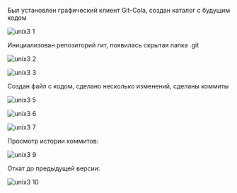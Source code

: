 Был установлен графический клиент Git-Cola, создан каталог с будущим кодом

![unix3 1](https://user-images.githubusercontent.com/91433112/141878956-e66660dd-83a5-4dfb-9deb-62b5c751f97a.png)

Инициализован репозиторий гит, появилась скрытая папка .git

![unix3 2](https://user-images.githubusercontent.com/91433112/141878963-b99b3ef4-1a49-4df6-b25b-30ad8151a916.png)

![unix3 3](https://user-images.githubusercontent.com/91433112/141880035-ca22ac09-4d79-4420-8d1d-85734c1bb455.png)

Создан файл с кодом, сделано несколько изменений, сделаны коммиты

![unix3 5](https://user-images.githubusercontent.com/91433112/141878979-68b7a297-6f49-4686-850c-53f5d1931af0.png)

![unix3 6](https://user-images.githubusercontent.com/91433112/141878985-8794b61e-9aca-4362-b1ba-755c2e948722.png)

![unix3 7](https://user-images.githubusercontent.com/91433112/141879002-f2bd4f66-b8cf-4bd2-8b45-d607107268b0.png)

Просмотр истории коммитов:

![unix3 9](https://user-images.githubusercontent.com/91433112/141881132-69759c8a-d6d3-4225-9b6a-608a251ccafb.png)

Откат до предыдущей версии:

![unix3 10](https://user-images.githubusercontent.com/91433112/141881134-18d6fa83-2469-4d71-aad2-550b7d45a1c3.png)


